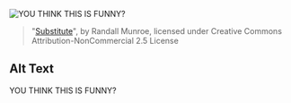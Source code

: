 ![YOU THINK THIS IS FUNNY?](https://imgs.xkcd.com/comics/substitute.png)
> "[Substitute](https://xkcd.com/135/)", by Randall Munroe, licensed under Creative Commons Attribution-NonCommercial 2.5 License

## Alt Text
YOU THINK THIS IS FUNNY?
